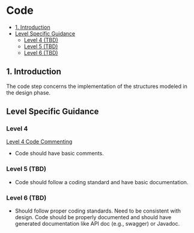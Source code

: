 # Code <!-- omit in toc -->

- [1. Introduction](#1-introduction)
- [Level Specific Guidance](#level-specific-guidance)
  - [Level 4 (TBD)](#level-4-tbd)
  - [Level 5 (TBD)](#level-5-tbd)
  - [Level 6 (TBD)](#level-6-tbd)

## 1. Introduction

The code step concerns the implementation of the structures modeled in the design phase.

## Level Specific Guidance

### Level 4

[Level 4 Code Commenting](level4/commenting.md)
- Code should have basic comments.

### Level 5 (TBD)

- Code should follow a coding standard and have basic documentation.

### Level 6 (TBD)

- Should follow proper coding standards. Need to be consistent with design. Code should be properly documented and should have generated documentation like API doc (e.g., swagger) or Javadoc.
